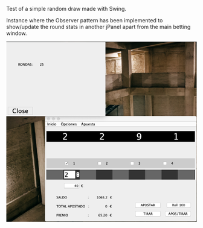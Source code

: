 Test of a simple random draw made with Swing. 

Instance where the Observer pattern has been implemented to show/update the round stats in another jPanel apart from the main betting window.

![ChechuLotto_screensh](https://github.com/nv3ob61/SCRAP-ChechuLotto/blob/master/screenshot.png)